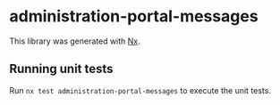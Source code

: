 # administration-portal-messages

This library was generated with [Nx](https://nx.dev).

## Running unit tests

Run `nx test administration-portal-messages` to execute the unit tests.
